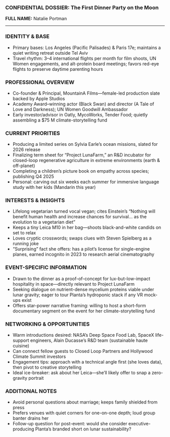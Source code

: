 ### CONFIDENTIAL DOSSIER: The First Dinner Party on the Moon

**FULL NAME:** Natalie Portman

---
### IDENTITY & BASE
- Primary bases: Los Angeles (Pacific Palisades) & Paris 17e; maintains a quiet writing retreat outside Tel Aviv
- Travel rhythm: 3–4 international flights per month for film shoots, UN Women engagements, and alt-protein board meetings; favors red-eye flights to preserve daytime parenting hours

### PROFESSIONAL OVERVIEW
- Co-founder & Principal, MountainA Films—female-led production slate backed by Apple Studios
- Academy Award–winning actor (Black Swan) and director (A Tale of Love and Darkness); UN Women Goodwill Ambassador
- Early investor/advisor in Oatly, MycoWorks, Tender Food; quietly assembling a $75 M climate-storytelling fund

### CURRENT PRIORITIES
- Producing a limited series on Sylvia Earle’s ocean missions, slated for 2026 release
- Finalizing term sheet for “Project LunaFarm,” an R&D incubator for closed-loop regenerative agriculture in extreme environments (earth & off-planet)
- Completing a children’s picture book on empathy across species; publishing Q4 2025
- Personal: carving out six weeks each summer for immersive language study with her kids (Mandarin this year)

### INTERESTS & INSIGHTS
- Lifelong vegetarian turned vocal vegan; cites Einstein’s “Nothing will benefit human health and increase chances for survival… as the evolution to a vegetarian diet”
- Keeps a tiny Leica M10 in her bag—shoots black-and-white candids on set to relax
- Loves cryptic crosswords; swaps clues with Steven Spielberg as a running joke
- “Surprising” fact she offers: has a pilot’s license for single-engine planes, earned incognito in 2023 to research aerial cinematography

### EVENT-SPECIFIC INFORMATION
- Drawn to the dinner as a proof-of-concept for lux-but-low-impact hospitality in space—directly relevant to Project LunaFarm
- Seeking dialogue on nutrient-dense mycelium proteins viable under lunar gravity; eager to tour Planta’s hydroponic stack if any VR mock-ups exist
- Offers star-power narrative framing: willing to host a short-form documentary segment on the event for her climate-storytelling fund

### NETWORKING & OPPORTUNITIES
- Warm introductions desired: NASA’s Deep Space Food Lab, SpaceX life-support engineers, Alain Ducasse’s R&D team (sustainable haute cuisine)
- Can connect fellow guests to Closed Loop Partners and Hollywood Climate Summit investors
- Engagement tips: approach with a technical angle first (she loves data), then pivot to creative storytelling
- Ideal ice-breaker: ask about her Leica—she’ll likely offer to snap a zero-gravity portrait

### ADDITIONAL NOTES
- Avoid personal questions about marriage; keeps family shielded from press
- Prefers venues with quiet corners for one-on-one depth; loud group banter drains her
- Follow-up question for post-event: would she consider executive-producing Planta’s branded short on lunar sustainability?